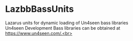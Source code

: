 # LazbbBassUnits
 Lazarus units for dynamic loading of Un4seen bass libraries<br>
 Un4seen Development Bass libraries can be obtained at https://www.un4seen.com/.<br>
 
